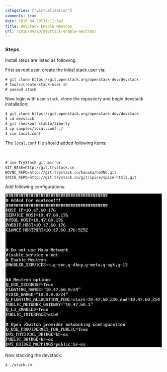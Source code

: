 ```yaml
---
categories: ["virtualization"]
comments: true
date: 2016-04-20T11:11:54Z
title: DevStack Enable Neutron
url: /2016/04/20/devstack-enable-neutron/
---
```


### Steps
Install steps are listed as following:    

First as root user, create the initial stack user via:   

```
# git clone https://git.openstack.org/openstack-dev/devstack
# tools/create-stack-user.sh 
# passwd stack
```
Now login with user `stack`, clone the repository and begin devstack installation:    

```
$ git clone https://git.openstack.org/openstack-dev/devstack
$ cd devstack
$ git checkout stable/liberty
$ cp samples/local.conf ./
$ vim local.conf
```

The `local.conf` file should added following items:    

```


# use TryStack git mirror
GIT_BASE=http://git.trystack.cn
NOVNC_REPO=http://git.trystack.cn/kanaka/noVNC.git
SPICE_REPO=http://git.trystack.cn/git/spice/spice-html5.git
```
Add following configurations:    

![/images/2016_04_21_10_46_16_505x495.jpg](/images/2016_04_21_10_46_16_505x495.jpg)    

Now stacking the devstack:   

```
$ ./stack.sh
```
